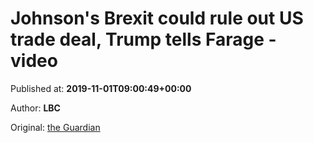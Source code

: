
# Johnson's Brexit could rule out US trade deal, Trump tells Farage - video

Published at: **2019-11-01T09:00:49+00:00**

Author: **LBC**

Original: [the Guardian](https://www.theguardian.com/politics/video/2019/nov/01/johnson-brexit-could-rule-out-us-trade-deal-trump-tells-farage-video)


